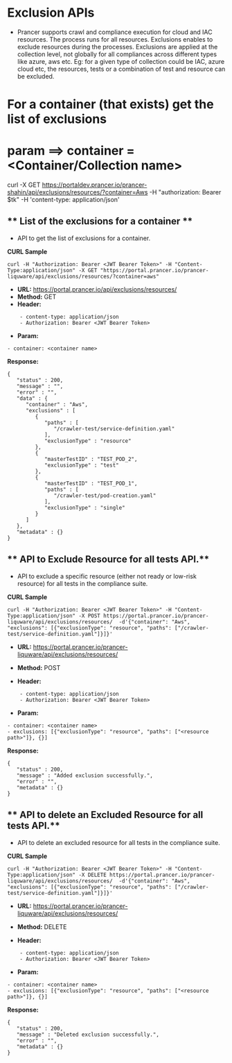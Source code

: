 **Exclusion APIs**
===

- Prancer supports crawl and compliance execution for cloud and IAC resources. The process runs for all resources. Exclusions enables to exclude resources during the processes. Exclusions are applied at the collection level, not globally for all compliances across different types like azure, aws etc. Eg: for a given type of collection could be IAC, azure cloud etc, the resources, tests or a combination of test and resource can be excluded.

# For a container (that exists) get the list of exclusions
# param ==> container = <Container/Collection name>
curl -X GET https://portaldev.prancer.io/prancer-shahin/api/exclusions/resources/?container=Aws -H "authorization: Bearer $tk" -H 'content-type: application/json'

** List of the exclusions for a container **
---
- API to get the list of exclusions for a container. 

**CURL Sample**
```
curl -H "Authorization: Bearer <JWT Bearer Token>" -H "Content-Type:application/json" -X GET "https://portal.prancer.io/prancer-liquware/api/exclusions/resources/?container=aws"
```

- **URL:** https://portal.prancer.io/api/exclusions/resources/
- **Method:** GET
- **Header:**
```
    - content-type: application/json
    - Authorization: Bearer <JWT Bearer Token>
```
- **Param:**
```
- container: <container name>
```

**Response:**
```
{
   "status" : 200,
   "message" : "",
   "error" : "",
   "data" : {
      "container" : "Aws",
      "exclusions" : [
         {
            "paths" : [
               "/crawler-test/service-definition.yaml"
            ],
            "exclusionType" : "resource"
         },
         {
            "masterTestID" : "TEST_POD_2",
            "exclusionType" : "test"
         },
         {
            "masterTestID" : "TEST_POD_1",
            "paths" : [
               "/crawler-test/pod-creation.yaml"
            ],
            "exclusionType" : "single"
         }
      ]
   },
   "metadata" : {}
}
```

** API to Exclude Resource for  all tests API.**
---
- API to exclude a specific resource (either not ready or low-risk resource) for all tests in the compliance suite.

**CURL Sample**
```
curl -H "Authorization: Bearer <JWT Bearer Token>" -H "Content-Type:application/json" -X POST https://portal.prancer.io/prancer-liquware/api/exclusions/resources/  -d'{"container": "Aws", "exclusions": [{"exclusionType": "resource", "paths": ["/crawler-test/service-definition.yaml"]}]}'

```

- **URL:** https://portal.prancer.io/prancer-liquware/api/exclusions/resources/
- **Method:** POST

- **Header:**
```
    - content-type: application/json
    - Authorization: Bearer <JWT Bearer Token>
```
- **Param:**
```
- container: <container name>
- exclusions: [{"exclusionType": "resource", "paths": ["<resource path>"]}, {}]
```

**Response:**
```
{
   "status" : 200,
   "message" : "Added exclusion successfully.",
   "error" : "",
   "metadata" : {}
}
```

** API to delete an Excluded Resource for  all tests API.**
---
- API to delete an excluded resource for all tests in the compliance suite.

**CURL Sample**
```
curl -H "Authorization: Bearer <JWT Bearer Token>" -H "Content-Type:application/json" -X DELETE https://portal.prancer.io/prancer-liquware/api/exclusions/resources/  -d'{"container": "Aws", "exclusions": [{"exclusionType": "resource", "paths": ["/crawler-test/service-definition.yaml"]}]}'

```

- **URL:** https://portal.prancer.io/prancer-liquware/api/exclusions/resources/
- **Method:** DELETE

- **Header:**
```
    - content-type: application/json
    - Authorization: Bearer <JWT Bearer Token>
```
- **Param:**
```
- container: <container name>
- exclusions: [{"exclusionType": "resource", "paths": ["<resource path>"]}, {}]
```

**Response:**
```
{
   "status" : 200,
   "message" : "Deleted exclusion successfully.",
   "error" : "",
   "metadata" : {}
}
```
